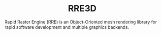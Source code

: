 <h1 align="center"><strong>RRE3D</strong></h1>
Rapid Raster Engine (RRE) is an Object-Oriented mesh rendering library for rapid software development and multiple graphics backends.
